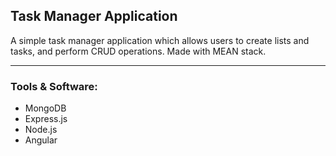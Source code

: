 ## Task Manager Application

A simple task manager application which allows users to create lists and tasks, and perform CRUD operations. Made with MEAN stack.

---

### Tools & Software:

*   MongoDB
*   Express.js
*   Node.js
*   Angular
